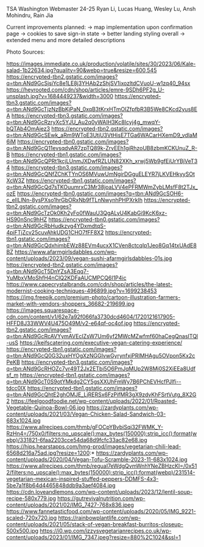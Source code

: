 TSA Washington Webmaster 24-25
Ryan Li, Lucas Huang, Wesley Lu, Ansh Mohindru, Rain Jia

Current improvements planned:
-> map implementation upon confirmation page
-> cookies to save sign-in state
-> better landing styling overall
-> extended menu and more detailed descriptions

Photo Sources:

https://images.immediate.co.uk/production/volatile/sites/30/2023/06/Kale-salad-1b22634.jpg?quality=90&webp=true&resize=600,545
https://encrypted-tbn2.gstatic.com/images?q=tbn:ANd9GcSjsiYc8e1LE8j3YHAb2zShjSV1ixozltdCVuoU-w1zq40_94sx
https://heyrooted.com/cdn/shop/articles/emre-9SDh6PF2g_U-unsplash.jpg?v=1684449237&width=3000
https://encrypted-tbn3.gstatic.com/images?q=tbn:ANd9GcTjzNzBbKjPaN_0xqB3tKrxHTmOIZfpfbR3B5We8CKcd2yus8EA
https://encrypted-tbn3.gstatic.com/images?q=tbn:ANd9GcRzryXc5YJU_Au2q0yWAIH3Kc8Icyj4g_mwqY-bQTAb4OmAiez3
https://encrypted-tbn2.gstatic.com/images?q=tbn:ANd9GcSEwk_aRm9WToE3UtjU3VtHisE7TGa6WACarHXemD9_vdlaM6iM
https://encrypted-tbn0.gstatic.com/images?q=tbn:ANd9GcQ11evsqdvAR7zpTQ89k-ZrvEEh1giRhzoUB8zbmKCKUnuZ_R-B
https://encrypted-tbn1.gstatic.com/images?q=tbn:ANd9GcQPRt1kcjLUnmJXDwfRZLUN82XKh_xrwj5Wb9gfEiUrYBjVeT34
https://encrypted-tbn3.gstatic.com/images?q=tbn:ANd9GcQNfZChKTYnOS6MVuwUmNgirDGguELEYR7jLKVEHkyySOtXcW3Z
https://encrypted-tbn1.gstatic.com/images?q=tbn:ANd9GcQd7sTKOuumrxC3Mr38joaLVV4ePFRMWmZybLMsfF8t2TJx_ozE
https://encrypted-tbn0.gstatic.com/images?q=tbn:ANd9GcSOH6-c_eIILlNn-8ysPXso1hrGbORxNb9fTLnNwynhPHPXrkIh
https://encrypted-tbn2.gstatic.com/images?q=tbn:ANd9GcTzOk0Kh2yFo0fWauU3QgALyU4KabGi9KcK6xz-HS90nSnc9hHZ
https://encrypted-tbn0.gstatic.com/images?q=tbn:ANd9GcRbHudkzvg4YDxmdtqS-4piFTjZcv25cuvAhkUDG1CHO7fFF8X2
https://encrypted-tbn1.gstatic.com/images?q=tbn:ANd9GcQdxhimbEWz88EVm4ucxX1CVen8ctcqIp1Jeo8Gq14txUAdE8BZ
https://www.afarmgirlsdabbles.com/wp-content/uploads/2023/09/vegan-sushi-afarmgirlsdabbles-01s.jpg
https://encrypted-tbn2.gstatic.com/images?q=tbn:ANd9GcT5DnYZsA3Eqq7-YuMbxVMoShfH4nCIQ2KDFaAUCMPCQ6I1P4ic
https://www.capecrystalbrands.com/cdn/shop/articles/the-latest-modernist-cooking-techniques-496899.jpg?v=1699238453
https://img.freepik.com/premium-photo/cartoon-illustration-farmers-market-with-vendors-shoppers_36682-219699.jpg
https://images.squarespace-cdn.com/content/v1/62e7a92f066fa3730dcd4604/1720121617905-HFFD8J33WWV4U475O49M/v2-e64qf-oc4of.jpg
https://encrypted-tbn2.gstatic.com/images?q=tbn:ANd9GcRcAVYymAVEcIZsW7Um6yf2MWcMZwfmf60haCegQnasITQl-usS
https://keifscatering.com/executive-vegan-catering-experience/
https://encrypted-tbn1.gstatic.com/images?q=tbn:ANd9GcQ0G32uxHYOgXzNGGIvwGyrynfxjPRIMHAgu5OVpon5Kx2cPeKB
https://encrypted-tbn3.gstatic.com/images?q=tbn:ANd9GcRHOZc7yr49T2Jx2ETbi5O6PmJqMUp2W8Mj0S2XiEEa8Udfsf_m
https://encrypted-tbn1.gstatic.com/images?q=tbn:ANd9GcT0S9otYMkdg2CY5gsXXUhFmWy7B6PChEVHcfPJlfi--tdcc0IX
https://encrypted-tbn1.gstatic.com/images?q=tbn:ANd9GcQhtE2ghOMJE_LjRERSx6FzPifMR3gX9zdvKhFSrtVutg_8X2G2
https://feelgoodfoodie.net/wp-content/uploads/2022/01/Roasted-Vegetable-Quinoa-Bowl-06.jpg
https://zardyplants.com/wp-content/uploads/2021/03/Vegan-Chicken-Salad-Sandwich-03-683x1024.jpg
https://www.allrecipes.com/thmb/gFOCpYBvbiSqi32FWMK_Y-RzHn4=/750x0/filters:no_upscale():max_bytes(150000):strip_icc():format(webp)/331821-6faa2203cce54da68d9fcfc33ac82e68.jpg
https://hips.hearstapps.com/hmg-prod/images/vegetarian-chili-lead-6568d216a75ad.jpg?resize=1200:*
https://zardyplants.com/wp-content/uploads/2020/04/Vegan-Tofu-Scramble-2023-11-683x1024.jpg
https://www.allrecipes.com/thmb/reguaI7eWdgQvmWnhYNeZBHzcKI=/0x512/filters:no_upscale():max_bytes(150000):strip_icc():format(webp)/231514-vegetarian-mexican-inspired-stuffed-peppers-DDMFS-4x3-5be7a1f8b64d4465848ddb9a3aef4084.jpg
https://cdn.loveandlemons.com/wp-content/uploads/2023/12/lentil-soup-recipe-580x779.jpg
https://gutrevivalnutrition.com/wp-content/uploads/2021/02/IMG_7427-768x836.jpeg
https://www.fannetasticfood.com/wp-content/uploads/2020/05/IMG_9221-scaled-720x720.jpg
https://rainbowplantlife.com/wp-content/uploads/2021/05/stack-of-vegan-breakfast-burritos-closeup-500x500.jpg
https://i0.wp.com/izzysvegetarianrecipes.co.uk/wp-content/uploads/2023/01/IMG_7347.jpeg?resize=880%2C1024&ssl=1
